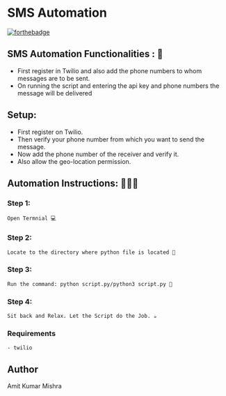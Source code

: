 # <b>SMS Automation</b>

[![forthebadge](https://forthebadge.com/images/badges/made-with-python.svg)](https://forthebadge.com)

## SMS Automation Functionalities : 🚀

- First register in Twilio and also add the phone numbers to whom messages are to be sent.
- On running the script and entering the api key and phone numbers the message will be delivered

## Setup:

- First register on Twilio.
- Then verify your phone number from which you want to send the message.
- Now add the phone number of the receiver and verify it.
- Also allow the geo-location permission.

## Automation Instructions: 👨🏻‍💻

### Step 1:

    Open Termnial 💻

### Step 2:

    Locate to the directory where python file is located 📂

### Step 3:

    Run the command: python script.py/python3 script.py 🧐

### Step 4:

    Sit back and Relax. Let the Script do the Job. ☕

### Requirements

    - twilio
    
## Author
   
   Amit Kumar Mishra

